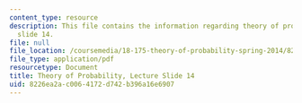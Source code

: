 ```yaml
---
content_type: resource
description: This file contains the information regarding theory of probability, lecture
  slide 14.
file: null
file_location: /coursemedia/18-175-theory-of-probability-spring-2014/8226ea2ac0064172d742b396a16e6907_MIT18_175S14_Lecture14.pdf
file_type: application/pdf
resourcetype: Document
title: Theory of Probability, Lecture Slide 14
uid: 8226ea2a-c006-4172-d742-b396a16e6907
---
```

